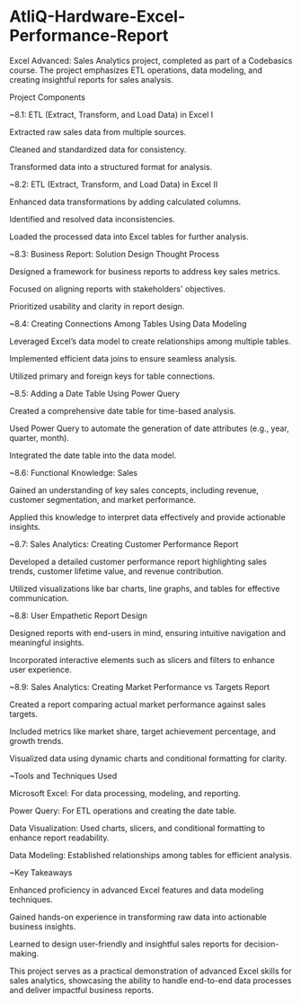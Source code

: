 # AtliQ-Hardware-Excel-Performance-Report

Excel Advanced: Sales Analytics project, completed as part of a Codebasics course. The project emphasizes ETL operations, data modeling, and creating insightful reports for sales analysis.

Project Components

~8.1: ETL (Extract, Transform, and Load Data) in Excel I

Extracted raw sales data from multiple sources.

Cleaned and standardized data for consistency.

Transformed data into a structured format for analysis.

~8.2: ETL (Extract, Transform, and Load Data) in Excel II

Enhanced data transformations by adding calculated columns.

Identified and resolved data inconsistencies.

Loaded the processed data into Excel tables for further analysis.

~8.3: Business Report: Solution Design Thought Process

Designed a framework for business reports to address key sales metrics.

Focused on aligning reports with stakeholders' objectives.

Prioritized usability and clarity in report design.

~8.4: Creating Connections Among Tables Using Data Modeling

Leveraged Excel’s data model to create relationships among multiple tables.

Implemented efficient data joins to ensure seamless analysis.

Utilized primary and foreign keys for table connections.

~8.5: Adding a Date Table Using Power Query

Created a comprehensive date table for time-based analysis.

Used Power Query to automate the generation of date attributes (e.g., year, quarter, month).

Integrated the date table into the data model.

~8.6: Functional Knowledge: Sales

Gained an understanding of key sales concepts, including revenue, customer segmentation, and market performance.

Applied this knowledge to interpret data effectively and provide actionable insights.

~8.7: Sales Analytics: Creating Customer Performance Report

Developed a detailed customer performance report highlighting sales trends, customer lifetime value, and revenue contribution.

Utilized visualizations like bar charts, line graphs, and tables for effective communication.

~8.8: User Empathetic Report Design

Designed reports with end-users in mind, ensuring intuitive navigation and meaningful insights.

Incorporated interactive elements such as slicers and filters to enhance user experience.

~8.9: Sales Analytics: Creating Market Performance vs Targets Report

Created a report comparing actual market performance against sales targets.

Included metrics like market share, target achievement percentage, and growth trends.

Visualized data using dynamic charts and conditional formatting for clarity.

~Tools and Techniques Used

Microsoft Excel: For data processing, modeling, and reporting.

Power Query: For ETL operations and creating the date table.

Data Visualization: Used charts, slicers, and conditional formatting to enhance report readability.

Data Modeling: Established relationships among tables for efficient analysis.

~Key Takeaways

Enhanced proficiency in advanced Excel features and data modeling techniques.

Gained hands-on experience in transforming raw data into actionable business insights.

Learned to design user-friendly and insightful sales reports for decision-making.

This project serves as a practical demonstration of advanced Excel skills for sales analytics, showcasing the ability to handle end-to-end data processes and deliver impactful business reports.
